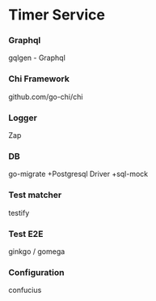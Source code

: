 # Timer Service

### Graphql
gqlgen - Graphql

### Chi Framework
github.com/go-chi/chi

### Logger
Zap

### DB 
go-migrate
+Postgresql Driver
+sql-mock

### Test matcher
testify

### Test E2E
ginkgo / gomega

### Configuration
confucius

